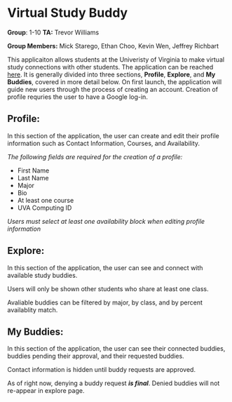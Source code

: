 # Virtual Study Buddy
**Group**: 1-10     **TA:** Trevor Williams 

**Group Members:** Mick Starego, Ethan Choo, Kevin Wen, Jeffrey Richbart

This applicaiton allows students at the Univeristy of Virginia to make virtual study connections with other students. The application can be reached [here](https://virtual-study-buddy-finder.herokuapp.com/). It is generally divided into three sections, **Profile**, **Explore**, and **My Buddies**, covered in more detail below. On first launch, the application will guide new users through the process of creating an account. Creation of profile requries the user to have a Google log-in.

## Profile:
In this section of the application, the user can create and edit their profile information such as Contact Information, Courses, and Availability.

*The following fields are required for the creation of a profile:*
- First Name
- Last Name
- Major
- Bio
- At least one course
- UVA Computing ID

*Users must select at least one availability block when editing profile information*

## Explore:
In this section of the application, the user can see and connect with available study buddies.

Users will only be shown other students who share at least one class.

Avaliable buddies can be filtered by major, by class, and by percent availablity match. 

## My Buddies:
In this section of the application, the user can see their connected buddies, buddies pending their approval, and their requested buddies.

Contact information is hidden until buddy requests are approved. 

As of right now, denying a buddy request ***is final***. Denied buddies will not re-appear in explore page.
